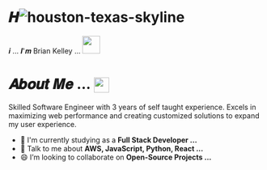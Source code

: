 
# 𝑯![houston-texas-skyline](https://github.com/BrianCodeDev/BrianCodeDev/assets/107327227/c787f819-7202-4c86-a6d0-cd36e6844e7f)
𝒊 ... 𝑰'𝒎 Brian Kelley ... <img src="https://user-images.githubusercontent.com/106914208/213784696-b80e8b33-736a-476e-9e30-c9ec6dbcb6ea.gif" width="35" />





#  𝑨𝒃𝒐𝒖𝒕 𝑴𝒆 ... <img align="center" src="https://user-images.githubusercontent.com/106914208/213806625-795bf34c-ff4c-47ec-a094-c2b538209d9e.gif" width="30" />
Skilled Software Engineer with 3 years of self taught experience. Excels in maximizing web performance and creating customized solutions to expand my user experience.
- 🏦 I'm currently studying as a **Full Stack Developer ...**
- 💬 Talk to me about **AWS, JavaScript, Python, React ...**
- 😄 I’m looking to collaborate on **Open-Source Projects ...**


